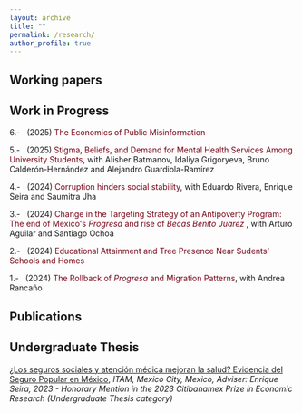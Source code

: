 ```yaml
---
layout: archive
title: ""
permalink: /research/
author_profile: true
---
```


## Working papers

## Work in Progress
6.-   &nbsp; (2025) <span style ="color: #750014">The Economics of Public Misinformation</span>

5.-   &nbsp; (2025) <span style ="color: #750014">Stigma, Beliefs, and Demand for Mental Health Services Among University Students</span>, with Alisher Batmanov, Idaliya Grigoryeva, Bruno Calderón-Hernández and Alejandro Guardiola-Ramírez 

4.-   &nbsp; (2024) <span style ="color: #750014">Corruption hinders social stability</span>, with Eduardo Rivera, Enrique Seira and Saumitra Jha

3.-   &nbsp; (2024) <span style ="color: #750014">Change in the Targeting Strategy of an Antipoverty Program: The end of Mexico's _Progresa_ and rise of _Becas Benito Juarez_ </span>, with Arturo Aguilar and Santiago Ochoa

2.-   &nbsp; (2024) <span style ="color: #750014">Educational Attainment and Tree Presence Near Sudents' Schools and Homes</span> 

1.-   &nbsp; (2024) <span style = "color: #750014">The Rollback of _Progresa_ and Migration Patterns</span>, with Andrea Rancaño 

## Publications 

## Undergraduate Thesis
[¿Los seguros sociales y atención médica mejoran la salud? Evidencia del Seguro Popular en México](https://robertoglz.github.io/files/tesis_BA_RobertoGonzalez.pdf), _ITAM, Mexico City, Mexico, Adviser: Enrique Seira, 2023 - Honorary Mention in the 2023 Citibanamex Prize in Economic Research (Undergraduate Thesis category)_

<!---
{% if author.googlescholar %}
  You can also find my articles on <u><a href="{{author.googlescholar}}">my Google Scholar profile</a>.</u>
{% endif %}

{% include base_path %}

{% for post in site.publications reversed %}
  {% include archive-single.html %}
{% endfor %}
-->
